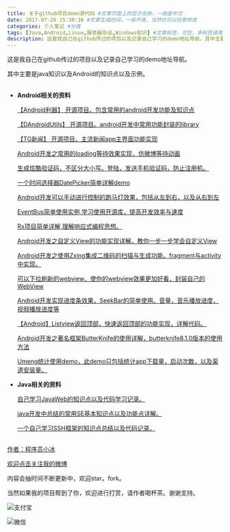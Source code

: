 ```yaml
---
title: 关于github项目demo源代码 #文章页面上的显示名称，一般是中文
date: 2017-07-26 15:30:16 #文章生成时间，一般不改，当然也可以任意修改
categories: 个人笔记 #分类
tags: [Java,Android,Linux,服务器杂谈,Windows知识] #文章标签，可空，多标签请用格式，注意:后面有个空格
description: 这是我自己在github传过的项目以及记录自己学习的demo地址导航。其中主要是java知识以及Android的知识点以及示例。
---
```


这是我自己在github传过的项目以及记录自己学习的demo地址导航。

其中主要是java知识以及Android的知识点以及示例。

## ##

- **Android相关的资料**  
    
    [【Android利器】 开源项目。包含常用的android开发功能及知识点](https://github.com/QQ986945193/DavidAndroidProjectTools)
	
	[【DAndroidUtils】 开源项目。android开发中常用功能封装的library](https://github.com/QQ986945193/DAndroidUtils)
	
	[【TG新闻】 开源项目。主流新闻app主界面功能实现](https://github.com/QQ986945193/DavidTGNewsProject)

	[Android开发之常用的loading等待效果实现，仿微博等待动画](https://github.com/QQ986945193/DialogLoadding)
	
	[生成炫酷验证码，不区分大小写。登陆，发送手机验证码，防止注册机。](https://github.com/QQ986945193/CheckFourMark)
	
	[一个时间选择器DatePicker简单详解demo](https://github.com/QQ986945193/DavidDatePickerDemo)
	
	[Android开发可以手动进行控制的跑马灯效果，包括从左到右，以及从右到左](https://github.com/QQ986945193/DavidMarqueeControlProject)
	
	[EventBus简单使用实例,学习使用开源库，提高开发效率与速度](https://github.com/QQ986945193/DavidEventBusDemo)
	
	[Rx项目简单详解,理解响应式编程思想。](https://github.com/QQ986945193/DavidRxProject)
	
	[Android开发之自定义View的功能实现详解。教你一步一步学会自定义View](https://github.com/QQ986945193/CustomView)
	
	[Android开发之使用Zxing集成二维码的扫描与生成功能。fragment与activity中实现。](https://github.com/QQ986945193/DavidZxingDetailProject)
	
	[可以下拉刷新的webview，使你的webview效果更加好看，封装自己的WebView](https://github.com/QQ986945193/DavidCustomWebView)
	
	[Android开发实现进度条效果，SeekBar的简单使用。音量，音乐播放进度，视频播放进度等](https://github.com/QQ986945193/DavidSeekBarMusicMoreDemo)
	
	[【Android】Listview返回顶部，快速返回顶部的功能实现，详解代码。](https://github.com/QQ986945193/DavidToTopListView)
	
	[Android开发之著名框架ButterKnife的使用详解，butterknife8.1.0版本的使用方法](https://github.com/QQ986945193/DavidButterKnifeDemo)
	
	[Umeng统计使用demo，此demo只包括统计app下载量，启动次数，以及渠道安装量。 ](https://github.com/QQ986945193/DavidUmengStatistics)

- **Java相关的资料**  

	[自己学习JavaWeb的知识点以及代码学习记录。](https://github.com/QQ986945193/JavaWebEduProject)

	[java开发中总结的常用SE基本知识点以及功能点详解。](https://github.com/QQ986945193/JavaSeTools)
	
	[一个自己学习SSH框架的知识点总结以及代码记录。](https://github.com/QQ986945193/SSHTools)



## ##


[作者：程序员小冰](http://blog.csdn.net/qq_21376985)

[欢迎点击关注我的微博](http://weibo.com/mcxiaobing)

内容会抽时间不断更新中，欢迎star。fork。

当然如果我的项目帮到了你，欢迎进行打赏，请作者喝杯茶。谢谢支持。

![支付宝](http://img.blog.csdn.net/20170623085838863?watermark/2/text/aHR0cDovL2Jsb2cuY3Nkbi5uZXQvcXFfMjEzNzY5ODU=/font/5a6L5L2T/fontsize/400/fill/I0JBQkFCMA==/dissolve/70/gravity/SouthEast)

![微信](http://img.blog.csdn.net/20170623085900598?watermark/2/text/aHR0cDovL2Jsb2cuY3Nkbi5uZXQvcXFfMjEzNzY5ODU=/font/5a6L5L2T/fontsize/400/fill/I0JBQkFCMA==/dissolve/70/gravity/SouthEast)